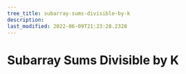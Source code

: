 ```yaml
---
tree_title: subarray-sums-divisible-by-k
description: 
last_modified: 2022-06-09T21:23:28.2328
---
```


# Subarray Sums Divisible by K
